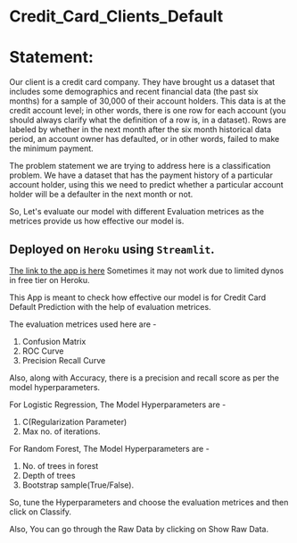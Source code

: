 # Credit_Card_Clients_Default
# Statement:
Our client is a credit card company. They have brought us a dataset that includes some demographics and recent financial data (the past six months) for a sample of 30,000 of their account holders. This data is at the credit account level; in other words, there is one row for each account (you should always clarify what the definition of a row is, in a dataset). Rows are labeled by whether in the next month after the six month historical data period, an account owner has defaulted, or in other words, failed to make the minimum payment.

The problem statement we are trying to address here is a classification problem. We have a dataset that has the payment history of a particular account holder, using this we need to predict whether a particular account holder will be a defaulter in the next month or not.

So, Let's evaluate our model with different Evaluation metrices as the metrices provide us how effective our model is.

## Deployed on `Heroku` using `Streamlit`. 
[The link to the app is here](https://creditcardclient.herokuapp.com/) 
Sometimes it may not work due to limited dynos in free tier on Heroku.

This App is meant to check how effective our model is for Credit Card Default Prediction with the help of evaluation metrices.

The evaluation metrices used here are - 
1. Confusion Matrix
2. ROC Curve
3. Precision Recall Curve

Also, along with Accuracy, there is a precision and recall score as per the model hyperparameters.

For Logistic Regression, The Model Hyperparameters are - 

1. C(Regularization Parameter) 
2. Max no. of iterations.

For Random Forest, The Model Hyperparameters are - 

1. No. of trees in forest
2. Depth of trees 
3. Bootstrap sample(True/False).

So, tune the Hyperparameters and choose the evaluation metrices and then click on Classify.

Also, You can go through the Raw Data by clicking on Show Raw Data.
